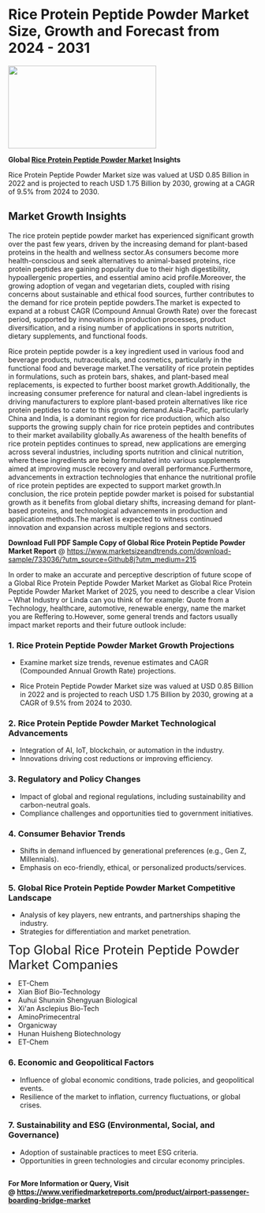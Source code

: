 <H1>Rice Protein Peptide Powder Market Size, Growth and Forecast from 2024 - 2031</H1><img class="aligncenter size-medium wp-image-584254" src="https://thirdeyenews.in/wp-content/uploads/2024/09/Global-Market-Research-300x168.jpeg" alt="" width="300" height="168" /><p><strong>Global&nbsp;<a href="https://www.marketsizeandtrends.com/download-sample/733036/?utm_source=Github8j?utm_medium=215">Rice Protein Peptide Powder Market</a> Insights</strong></p><p>Rice Protein Peptide Powder Market size was valued at USD 0.85 Billion in 2022 and is projected to reach USD 1.75 Billion by 2030, growing at a CAGR of 9.5% from 2024 to 2030.</p><p><h2>Market Growth Insights</h2> <p>The rice protein peptide powder market has experienced significant growth over the past few years, driven by the increasing demand for plant-based proteins in the health and wellness sector.As consumers become more health-conscious and seek alternatives to animal-based proteins, rice protein peptides are gaining popularity due to their high digestibility, hypoallergenic properties, and essential amino acid profile.Moreover, the growing adoption of vegan and vegetarian diets, coupled with rising concerns about sustainable and ethical food sources, further contributes to the demand for rice protein peptide powders.The market is expected to expand at a robust CAGR (Compound Annual Growth Rate) over the forecast period, supported by innovations in production processes, product diversification, and a rising number of applications in sports nutrition, dietary supplements, and functional foods.</p> <p>Rice protein peptide powder is a key ingredient used in various food and beverage products, nutraceuticals, and cosmetics, particularly in the functional food and beverage market.The versatility of rice protein peptides in formulations, such as protein bars, shakes, and plant-based meal replacements, is expected to further boost market growth.Additionally, the increasing consumer preference for natural and clean-label ingredients is driving manufacturers to explore plant-based protein alternatives like rice protein peptides to cater to this growing demand.Asia-Pacific, particularly China and India, is a dominant region for rice production, which also supports the growing supply chain for rice protein peptides and contributes to their market availability globally.As awareness of the health benefits of rice protein peptides continues to spread, new applications are emerging across several industries, including sports nutrition and clinical nutrition, where these ingredients are being formulated into various supplements aimed at improving muscle recovery and overall performance.Furthermore, advancements in extraction technologies that enhance the nutritional profile of rice protein peptides are expected to support market growth.In conclusion, the rice protein peptide powder market is poised for substantial growth as it benefits from global dietary shifts, increasing demand for plant-based proteins, and technological advancements in production and application methods.The market is expected to witness continued innovation and expansion across multiple regions and sectors.<p><span class=""><strong>Download Full PDF Sample Copy of Global Rice Protein Peptide Powder Market Report</strong> @ <a href="https://www.marketsizeandtrends.com/download-sample/733036/?utm_source=Github8j?utm_medium=215" target="_blank">https://www.marketsizeandtrends.com/download-sample/733036/?utm_source=Github8j?utm_medium=215</a></span></p><p>In order to make an accurate and perceptive description of future scope of a Global&nbsp;Rice Protein Peptide Powder Market Market as Global&nbsp;Rice Protein Peptide Powder Market Market of 2025, you need to describe a clear Vision &ndash; What Industry or Linda can you think of for example: Quote from a Technology, healthcare, automotive, renewable energy, name the market you are Reffering to.However, some general trends and factors usually impact market reports and their future outlook include:</p><h3>1.&nbsp;<strong>Rice Protein Peptide Powder Market Growth Projections</strong></h3><ul><li>Examine market size trends, revenue estimates and CAGR (Compounded Annual Growth Rate) projections.</li><li><p>Rice Protein Peptide Powder Market size was valued at USD 0.85 Billion in 2022 and is projected to reach USD 1.75 Billion by 2030, growing at a CAGR of 9.5% from 2024 to 2030.</p></li></ul><h3>2.&nbsp;<strong>Rice Protein Peptide Powder Market Technological Advancements</strong></h3><ul><li>Integration of AI, IoT, blockchain, or automation in the industry.</li><li>Innovations driving cost reductions or improving efficiency.</li></ul><h3>3.&nbsp;<strong>Regulatory and Policy Changes</strong></h3><ul><li>Impact of global and regional regulations, including sustainability and carbon-neutral goals.</li><li>Compliance challenges and opportunities tied to government initiatives.</li></ul><h3>4.&nbsp;<strong>Consumer Behavior Trends</strong></h3><ul><li>Shifts in demand influenced by generational preferences (e.g., Gen Z, Millennials).</li><li>Emphasis on eco-friendly, ethical, or personalized products/services.</li></ul><h3>5.&nbsp;<strong>Global Rice Protein Peptide Powder Market Competitive Landscape</strong></h3><ul><li>Analysis of key players, new entrants, and partnerships shaping the industry.</li><li>Strategies for differentiation and market penetration.</li></ul><p data-pm-slice="1 1 []"><span style="color: inherit; font-family: inherit; font-size: 25px;">Top Global Rice Protein Peptide Powder Market Companies</span></p><div class="" data-test-id=""><p><li>ET-Chem</li><li> Xian Biof Bio-Technology</li><li> Auhui Shunxin Shengyuan Biological</li><li> Xi'an Asclepius Bio-Tech</li><li> AminoPrimecentral</li><li> Organicway</li><li> Hunan Huisheng Biotechnology</li><li> ET-Chem</li></p></div><h3>6.&nbsp;<strong>Economic and Geopolitical Factors</strong></h3><ul><li>Influence of global economic conditions, trade policies, and geopolitical events.</li><li>Resilience of the market to inflation, currency fluctuations, or global crises.</li></ul><h3>7.&nbsp;<strong>Sustainability and ESG (Environmental, Social, and Governance)</strong></h3><ul><li>Adoption of sustainable practices to meet ESG criteria.</li><li>Opportunities in green technologies and circular economy principles.</li></ul><h2><strong style="font-size: 14px;">For More Information or Query, Visit @&nbsp;</strong><a style="background-color: #ffffff; font-size: 14px;" href="https://www.marketsizeandtrends.com/report/rice-protein-peptide-powder-market/" target="_blank">https://www.verifiedmarketreports.com/product/airport-passenger-boarding-bridge-market</a></h2>